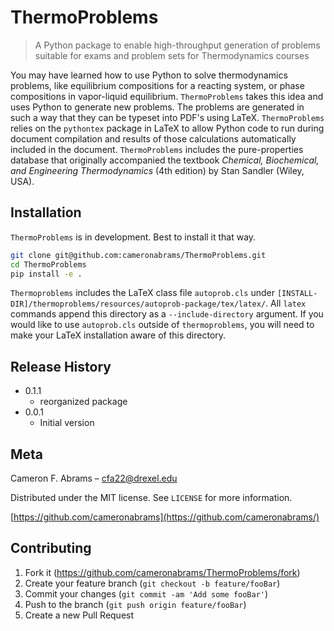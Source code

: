 # ThermoProblems
> A Python package to enable high-throughput generation of problems suitable for exams and problem sets for Thermodynamics courses

You may have learned how to use Python to solve thermodynamics problems, like equilibrium compositions for a reacting system, or phase compositions in vapor-liquid equilibrium.  `ThermoProblems` takes this idea and uses Python to generate new problems.  The problems are generated in such a way that they can be typeset into PDF's using LaTeX.  `ThermoProblems` relies on the `pythontex` package in LaTeX to allow Python code to run during document compilation and results of those calculations automatically included in the document.  `ThermoProblems` includes the pure-properties database that originally accompanied the textbook _Chemical, Biochemical, and Engineering Thermodynamics_ (4th edition) by Stan Sandler (Wiley, USA).

## Installation

`ThermoProblems` is in development.  Best to install it that way.

```sh
git clone git@github.com:cameronabrams/ThermoProblems.git
cd ThermoProblems
pip install -e .
```

`Thermoproblems` includes the LaTeX class file `autoprob.cls` under `[INSTALL-DIR]/thermoproblems/resources/autoprob-package/tex/latex/`.  All `latex` commands append this directory as a ``--include-directory`` argument.  If you would like to use `autoprob.cls` outside of `thermoproblems`, you will need to make your LaTeX installation aware of this directory.

## Release History

* 0.1.1
    * reorganized package
* 0.0.1
    * Initial version

## Meta

Cameron F. Abrams – cfa22@drexel.edu

Distributed under the MIT license. See ``LICENSE`` for more information.

[https://github.com/cameronabrams](https://github.com/cameronabrams/)

## Contributing

1. Fork it (<https://github.com/cameronabrams/ThermoProblems/fork>)
2. Create your feature branch (`git checkout -b feature/fooBar`)
3. Commit your changes (`git commit -am 'Add some fooBar'`)
4. Push to the branch (`git push origin feature/fooBar`)
5. Create a new Pull Request
